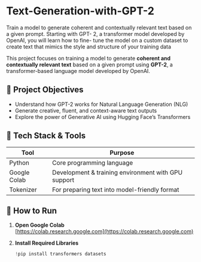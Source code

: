 # Text-Generation-with-GPT-2
Train a model to generate
coherent and contextually
relevant text based on a given
prompt. Starting with GPT- 2, a
transformer model developed by
OpenAI, you will learn how to fine-
tune the model on a custom
dataset to create text that mimics
the style and structure of your
training data


This project focuses on training a model to generate **coherent and contextually relevant text** based on a given prompt using **GPT-2**, a transformer-based language model developed by OpenAI.
## 📌 Project Objectives

- Understand how GPT-2 works for Natural Language Generation (NLG)
- Generate creative, fluent, and context-aware text outputs
- Explore the power of Generative AI using Hugging Face’s Transformers


## 🧰 Tech Stack & Tools

| Tool | Purpose |
|------|---------|
| Python | Core programming language |
| Google Colab | Development & training environment with GPU support
| Tokenizer | For preparing text into model-friendly format |
 

## 🚀 How to Run

1. **Open Google Colab**  
   [https://colab.research.google.com](https://colab.research.google.com)

2. **Install Required Libraries**
   ```python
   !pip install transformers datasets
   
